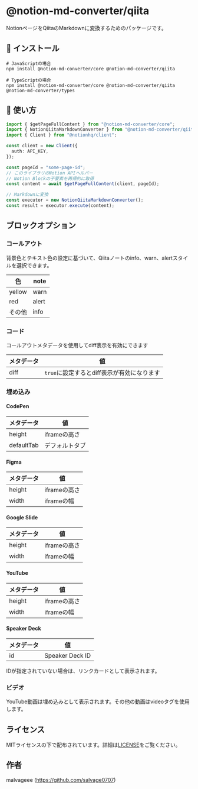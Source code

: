 # @notion-md-converter/qiita

NotionページをQiitaのMarkdownに変換するためのパッケージです。

## 🚀 インストール

```
# JavaScriptの場合
npm install @notion-md-converter/core @notion-md-converter/qiita

# TypeScriptの場合
npm install @notion-md-converter/core @notion-md-converter/qiita @notion-md-converter/types
```

## 📖 使い方

```typescript
import { $getPageFullContent } from "@notion-md-converter/core";
import { NotionQiitaMarkdownConverter } from "@notion-md-converter/qiita";
import { Client } from "@notionhq/client";

const client = new Client({
  auth: API_KEY,
});

const pageId = "some-page-id";
// このライブラリのNotion APIヘルパー
// Notion Blockの子要素を再帰的に取得
const content = await $getPageFullContent(client, pageId);

// Markdownに変換
const executor = new NotionQiitaMarkdownConverter();
const result = executor.execute(content);
```

## ブロックオプション

### コールアウト

背景色とテキスト色の設定に基づいて、Qiitaノートのinfo、warn、alertスタイルを選択できます。

| 色     | note  |
| ------ | ----- |
| yellow | warn  |
| red    | alert |
| その他  | info  |

### コード

コールアウトメタデータを使用してdiff表示を有効にできます

| メタデータ | 値 |
| ------   | ----  |
| diff     | `true`に設定するとdiff表示が有効になります  |


### 埋め込み


#### CodePen

| メタデータ    | 値            |
| ----------- | ---------------- |
| height      | iframeの高さ    |
| defaultTab  | デフォルトタブ      |

#### Figma

| メタデータ    | 値            |
| ----------- | ---------------- |
| height      | iframeの高さ    |
| width       | iframeの幅     |

#### Google Slide

| メタデータ    | 値            |
| ----------- | ---------------- |
| height      | iframeの高さ    |
| width       | iframeの幅     |

#### YouTube

| メタデータ    | 値            |
| ----------- | ---------------- |
| height      | iframeの高さ    |
| width       | iframeの幅     |

#### Speaker Deck

| メタデータ    | 値            |
| ----------- | ---------------- |
| id          | Speaker Deck ID  |

IDが指定されていない場合は、リンクカードとして表示されます。


### ビデオ

YouTube動画は埋め込みとして表示されます。その他の動画はvideoタグを使用します。

## ライセンス

MITライセンスの下で配布されています。詳細は[LICENSE](https://github.com/salvage0707/notion-md-converter/blob/main/LICENSE)をご覧ください。

## 作者

malvageee (https://github.com/salvage0707)
